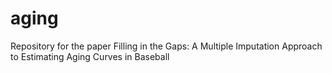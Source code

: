 # aging
Repository for the paper Filling in the Gaps: A Multiple Imputation Approach to Estimating Aging Curves in Baseball
